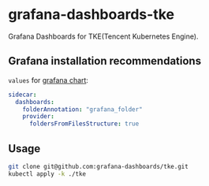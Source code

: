 # grafana-dashboards-tke

Grafana Dashboards for TKE(Tencent Kubernetes Engine).

## Grafana installation recommendations

`values` for [grafana chart](https://github.com/grafana/helm-charts/blob/main/charts/grafana/README.md):

```yaml
sidecar:
  dashboards:
    folderAnnotation: "grafana_folder"
    provider:
      foldersFromFilesStructure: true
```

## Usage

```bash
git clone git@github.com:grafana-dashboards/tke.git 
kubectl apply -k ./tke
```
